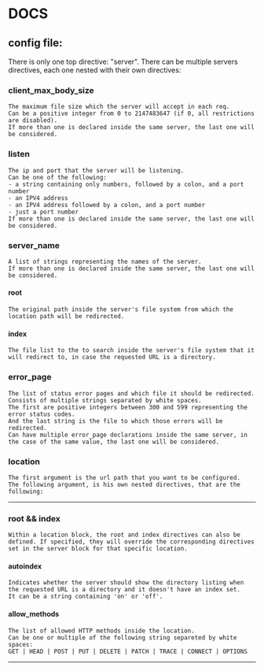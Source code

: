# DOCS

## config file:

There is only one top directive: "server". There can be multiple servers directives, each one nested with their own directives:

### client_max_body_size

    The maximum file size which the server will accept in each req.
    Can be a positive integer from 0 to 2147483647 (if 0, all restrictions are disabled).
    If more than one is declared inside the same server, the last one will be considered.

### listen

    The ip and port that the server will be listening.
    Can be one of the following:
    - a string containing only numbers, followed by a colon, and a port number
    - an IPV4 address
    - an IPV4 address followed by a colon, and a port number
    - just a port number
    If more than one is declared inside the same server, the last one will be considered.

### server_name

    A list of strings representing the names of the server.
    If more than one is declared inside the same server, the last one will be considered.

#### root

    The original path inside the server's file system from which the location path will be redirected.

#### index

    The file list to the to search inside the server's file system that it will redirect to, in case the requested URL is a directory.

### error_page

    The list of status error pages and which file it should be redirected.
    Consists of multiple strings separated by white spaces.
    The first are positive integers between 300 and 599 representing the error status codes.
    And the last string is the file to which those errors will be redirected.
    Can have multiple error_page declarations inside the same server, in the case of the same value, the last one will be considered.

### location

    The first argument is the url path that you want to be configured.
    The following argument, is his own nested directives, that are the following:

---

### root && index

    Within a location block, the root and index directives can also be defined. If specified, they will override the corresponding directives set in the server block for that specific location.

#### autoindex

    Indicates whether the server should show the directory listing when the requested URL is a directory and it doesn't have an index set.
    It can be a string containing 'on' or 'off'.

#### allow_methods

    The list of allowed HTTP methods inside the location.
    Can be one or multiple of the following string separeted by white spaces:
    GET | HEAD | POST | PUT | DELETE | PATCH | TRACE | CONNECT | OPTIONS

---
